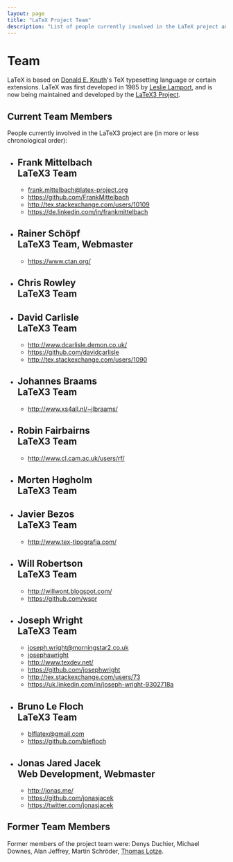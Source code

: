 ```yaml
---
layout: page
title: "LaTeX Project Team"
description: "List of people currently involved in the LaTeX project and a list of people who have been involved in the LaTeX project. The LaTeX team page."
---
```


# Team

LaTeX is based on [Donald E. Knuth](https://en.wikipedia.org/wiki/Donald_Knuth)'s TeX typesetting language or certain extensions. LaTeX was first developed in 1985 by [Leslie Lamport](https://en.wikipedia.org/wiki/Leslie_Lamport), and is now being maintained and developed by the [LaTeX3 Project]({{site.baseurl}}/latex3/). 

<div class="row">
<div class="col cell1of2">
<h2>Current Team Members</h2>

People currently involved in the LaTeX3 project are (in more or less chronological order): 

<ul class="team">
  <li id="frank-mittelbach">
    <h2>Frank Mittelbach <br><span class="role">LaTeX3 Team</span></h2>
    <ul class="team">
      <li><a href="mailto:frank.mittelbach@latex-project.org"><span class="fa fa-envelope-square"></span>frank.mittelbach@latex-project.org</a></li>
      <li><a href="https://github.com/FrankMittelbach"><span class="fa fa-github-square"></span>https://github.com/FrankMittelbach</a></li>
      <li><a href="http://tex.stackexchange.com/users/10109/frank-mittelbach"><span class="fa fa-stack-exchange"></span>http://tex.stackexchange.com/users/10109</a></li>
      <li><a href="https://de.linkedin.com/in/frankmittelbach"><span class="fa fa-linkedin-square"></span>https://de.linkedin.com/in/frankmittelbach</a></li>
    </ul>
  </li>
  <li id="rainer-schoepf">
    <h2>Rainer Schöpf <br><span class="role">LaTeX3 Team, Webmaster</span></h2>
    <ul class="team">
      <li><a href="https://www.ctan.org/"><span class="fa fa-external-link-square"></span>https://www.ctan.org/</a></li>
    </ul>
  </li>
  <li id="chris-rowley">
    <h2>Chris Rowley <br><span class="role">LaTeX3 Team</span></h2>
  </li>
  <li id="david-carlisle">
    <h2>David Carlisle <br><span class="role">LaTeX3 Team</span></h2>
    <ul class="team">
      <li><a href="http://www.dcarlisle.demon.co.uk/"><span class="fa fa-external-link-square"></span>http://www.dcarlisle.demon.co.uk/</a></li>
      <li><a href="https://github.com/davidcarlisle"><span class="fa fa-github-square"></span>https://github.com/davidcarlisle</a></li>
      <li><a href="http://tex.stackexchange.com/users/1090/david-carlisle"><span class="fa fa-stack-exchange"></span>http://tex.stackexchange.com/users/1090</a></li>
    </ul>
  </li>
  <li id="johannes-braams">
    <h2>Johannes Braams <br><span class="role">LaTeX3 Team</span></h2>
    <ul class="team">
      <li><a href="http://www.xs4all.nl/~jlbraams/"><span class="fa fa-external-link-square"></span>http://www.xs4all.nl/~jlbraams/</a></li>
    </ul>
  </li>
  <li id="robin-fairbairns">
    <h2>Robin Fairbairns <br><span class="role">LaTeX3 Team</span></h2>
    <ul class="team">
      <li><a href="http://www.cl.cam.ac.uk/users/rf/"><span class="fa fa-external-link-square"></span>http://www.cl.cam.ac.uk/users/rf/</a></li>
    </ul>
  </li>
  <li id="morten-høgholm">
    <h2>Morten Høgholm <br><span class="role">LaTeX3 Team</span></h2>
  </li>
  <li id="javier-bezos">
    <h2>Javier Bezos <br><span class="role">LaTeX3 Team</span></h2>
    <ul class="team">
      <li><a href="http://www.tex-tipografia.com/"><span class="fa fa-external-link-square"></span>http://www.tex-tipografia.com/</a></li>
    </ul>
  </li>
  <li id="will-robertson">
    <h2>Will Robertson <br><span class="role">LaTeX3 Team</span></h2>
    <ul class="team">
      <li><a href="http://willwont.blogspot.com/"><span class="fa fa-external-link-square"></span>http://willwont.blogspot.com/</a></li>
      <li><a href="https://github.com/wspr"><span class="fa fa-github-square"></span>https://github.com/wspr</a></li>
    </ul>
  </li>
  <li id="joseph-wright">
    <h2>Joseph Wright <br><span class="role">LaTeX3 Team</span></h2>
    <ul class="team">
      <li><a href="mailto:joseph.wright@morningstar2.co.uk"><span class="fa fa-envelope-square"></span>joseph.wright@morningstar2.co.uk</a></li>
      <li><a href="skype:josephawright"><span class="fa fa-skype"></span>josephawright</a></li>
      <li><a href="http://www.texdev.net/"><span class="fa fa-external-link-square"></span>http://www.texdev.net/</a></li>
      <li><a href="https://github.com/josephwright"><span class="fa fa-github-square"></span>https://github.com/josephwright</a></li>
      <li><a href="http://tex.stackexchange.com/users/73/joseph-wright"><span class="fa fa-stack-exchange"></span>http://tex.stackexchange.com/users/73</a></li>
      <li><a href="https://uk.linkedin.com/in/joseph-wright-9302718a"><span class="fa fa-linkedin-square"></span>https://uk.linkedin.com/in/joseph-wright-9302718a</a></li>
    </ul>
  </li>
  <li id="bruno-le-floch">
    <h2>Bruno Le Floch <br><span class="role">LaTeX3 Team</span></h2>
    <ul class="team">
      <li><a href="mailto:blflatex@gmail.com"><span class="fa fa-envelope-square"></span>blflatex@gmail.com</a></li>
      <li><a href="https://github.com/blefloch"><span class="fa fa-github-square"></span>https://github.com/blefloch</a></li>
    </ul>
  </li>
  <li id="jonas-jacek">
    <h2>Jonas Jared Jacek <br><span class="role">Web Development, Webmaster</span></h2>
    <ul class="team">
      <li><a href="http://jonas.me/"><span class="fa fa-external-link-square"></span>http://jonas.me/</a></li>
      <li><a href="https://github.com/jonasjacek"><span class="fa fa-github-square"></span>https://github.com/jonasjacek</a></li>
      <li><a href="https://twitter.com/jonasjacek"><span class="fa fa-twitter-square"></span>https://twitter.com/jonasjacek</a></li>
    </ul>
  </li>
</ul>
  </div>
  <div class="col cell1of2">
    <h2>Former Team Members</h2>
    <p>Former members of the project team were: Denys Duchier, Michael Downes, Alan Jeffrey, Martin Schröder, <a href="http://thomas-lotze.de/">Thomas Lotze</a>.</p>
  </div>
</div>
